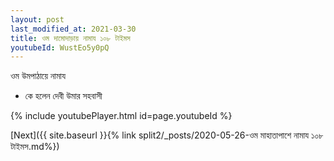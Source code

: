 ```yaml
---
layout: post
last_modified_at: 2021-03-30
title: ওম দামোদাড়ায় নামায ১০৮ টাইমস
youtubeId: WustEo5y0pQ
---
```

 
 
 ওম উমপাঠায়ে নামায  
 
 -  কে হলেন দেবী উমার সহবাসী 
 
  
 
  
 
 
 
 
 
 


{% include youtubePlayer.html id=page.youtubeId %}
 
[Next]({{ site.baseurl }}{% link  split2/_posts/2020-05-26-ওম মাহাতাপাশে নামায ১০৮ টাইমস.md%})
 
